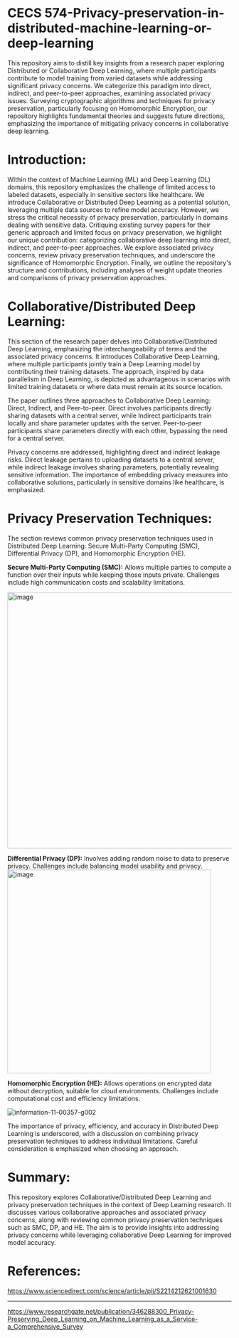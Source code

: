 # CECS 574-Privacy-preservation-in-distributed-machine-learning-or-deep-learning
This repository aims to distill key insights from a research paper exploring Distributed or Collaborative Deep Learning, where multiple participants contribute to model training from varied datasets while addressing significant privacy concerns. We categorize this paradigm into direct, indirect, and peer-to-peer approaches, examining associated privacy issues. Surveying cryptographic algorithms and techniques for privacy preservation, particularly focusing on Homomorphic Encryption, our repository highlights fundamental theories and suggests future directions, emphasizing the importance of mitigating privacy concerns in collaborative deep learning.

# Introduction:
Within the context of Machine Learning (ML) and Deep Learning (DL) domains, this repository emphasizes the challenge of limited access to labeled datasets, especially in sensitive sectors like healthcare. We introduce Collaborative or Distributed Deep Learning as a potential solution, leveraging multiple data sources to refine model accuracy. However, we stress the critical necessity of privacy preservation, particularly in domains dealing with sensitive data. Critiquing existing survey papers for their generic approach and limited focus on privacy preservation, we highlight our unique contribution: categorizing collaborative deep learning into direct, indirect, and peer-to-peer approaches. We explore associated privacy concerns, review privacy preservation techniques, and underscore the significance of Homomorphic Encryption. Finally, we outline the repository's structure and contributions, including analyses of weight update theories and comparisons of privacy preservation approaches.

# Collaborative/Distributed Deep Learning:

This section of the research paper delves into Collaborative/Distributed Deep Learning, emphasizing the interchangeability of terms and the associated privacy concerns. It introduces Collaborative Deep Learning, where multiple participants jointly train a Deep Learning model by contributing their training datasets. The approach, inspired by data parallelism in Deep Learning, is depicted as advantageous in scenarios with limited training datasets or where data must remain at its source location.

The paper outlines three approaches to Collaborative Deep Learning: Direct, Indirect, and Peer-to-peer. Direct involves participants directly sharing datasets with a central server, while Indirect participants train locally and share parameter updates with the server. Peer-to-peer participants share parameters directly with each other, bypassing the need for a central server.

Privacy concerns are addressed, highlighting direct and indirect leakage risks. Direct leakage pertains to uploading datasets to a central server, while indirect leakage involves sharing parameters, potentially revealing sensitive information. The importance of embedding privacy measures into collaborative solutions, particularly in sensitive domains like healthcare, is emphasized.

# Privacy Preservation Techniques:

The section reviews common privacy preservation techniques used in Distributed Deep Learning: Secure Multi-Party Computing (SMC), Differential Privacy (DP), and Homomorphic Encryption (HE).

**Secure Multi-Party Computing (SMC):** Allows multiple parties to compute a function over their inputs while keeping those inputs private. Challenges include high communication costs and scalability limitations.

<img width="576" alt="image" src="https://github.com/dikshanpatil/CECS---574---Privacy-preservation-in-distributed-machine-learning-or-deep-learning/assets/128430331/9bd48b13-3901-431a-8015-d67942789eeb">

**Differential Privacy (DP):** Involves adding random noise to data to preserve privacy. Challenges include balancing model usability and privacy.
<img width="458" alt="image" src="https://github.com/dikshanpatil/CECS---574---Privacy-preservation-in-distributed-machine-learning-or-deep-learning/assets/128430331/0c4da001-6358-4e25-ae1b-e0d6cf1504f8">


**Homomorphic Encryption (HE):** Allows operations on encrypted data without decryption, suitable for cloud environments. Challenges include computational cost and efficiency limitations.

![information-11-00357-g002](https://github.com/dikshanpatil/CECS---574---Privacy-preservation-in-distributed-machine-learning-or-deep-learning/assets/128430331/3fa0a057-1e39-4f24-98e3-168ab0a1d5ec)

The importance of privacy, efficiency, and accuracy in Distributed Deep Learning is underscored, with a discussion on combining privacy preservation techniques to address individual limitations. Careful consideration is emphasized when choosing an approach.

# Summary:

This repository explores Collaborative/Distributed Deep Learning and privacy preservation techniques in the context of Deep Learning research. It discusses various collaborative approaches and associated privacy concerns, along with reviewing common privacy preservation techniques such as SMC, DP, and HE. The aim is to provide insights into addressing privacy concerns while leveraging collaborative Deep Learning for improved model accuracy.

# References:
https://www.sciencedirect.com/science/article/pii/S2214212621001630
*** 
https://www.researchgate.net/publication/346288300_Privacy-Preserving_Deep_Learning_on_Machine_Learning_as_a_Service-a_Comprehensive_Survey 

